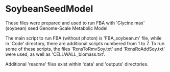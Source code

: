 # SoybeanSeedModel
These files were prepared and used to run FBA with 'Glycine max' (soybean) seed Genome-Scale Metabolic Model

The main script to run FBA (without photon) is 'FBA_soybean.m' file, while in 'Code' directory, there are additional scripts numbered from 1 to 7.
To run some of these scripts, the files 'RxnsToRmvSoy.txt' and 'RxnsRoAddSoy.txt' were used, as well as 'CELLWALL_biomass.txt'.

Additional 'readme' files exist within 'data' and 'outputs' directories.
